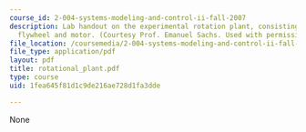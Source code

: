 ```yaml
---
course_id: 2-004-systems-modeling-and-control-ii-fall-2007
description: Lab handout on the experimental rotation plant, consisting of a rotational
  flywheel and motor. (Courtesy Prof. Emanuel Sachs. Used with permission.)
file_location: /coursemedia/2-004-systems-modeling-and-control-ii-fall-2007/1fea645f81d1c9de216ae728d1fa3dde_rotational_plant.pdf
file_type: application/pdf
layout: pdf
title: rotational_plant.pdf
type: course
uid: 1fea645f81d1c9de216ae728d1fa3dde

---
```

None
